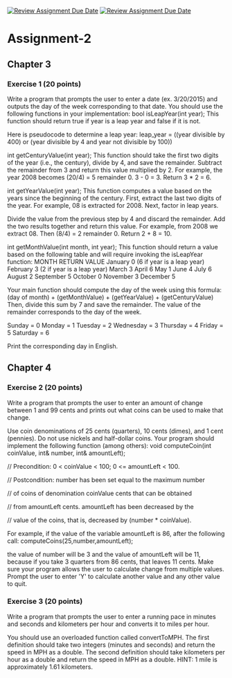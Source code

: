 [![Review Assignment Due Date](https://classroom.github.com/assets/deadline-readme-button-22041afd0340ce965d47ae6ef1cefeee28c7c493a6346c4f15d667ab976d596c.svg)](https://classroom.github.com/a/B3ZPAbP9)
[![Review Assignment Due Date](https://classroom.github.com/assets/deadline-readme-button-24ddc0f5d75046c5622901739e7c5dd533143b0c8e959d652212380cedb1ea36.svg)](https://classroom.github.com/a/fa6OjJPw)
# Assignment-2

## Chapter 3

### Exercise 1 (20 points)

Write a program that prompts the user to enter a date (ex. 3/20/2015) and outputs the day of the week corresponding to that date. You should use the following functions in your implementation: bool isLeapYear(int year); This function should return true if year is a leap year and false if it is not. 

Here is pseudocode to determine a leap year: leap_year = ((year divisible by 400) or (year divisible by 4 and year not divisible by 100)) 

int getCenturyValue(int year); This function should take the first two digits of the year (i.e., the century), divide by 4, and save the remainder. Subtract the remainder from 3 and return this value multiplied by 2. For example, the year 2008 becomes (20/4) = 5 remainder 0. 3 - 0 = 3. Return 3 * 2 = 6. 

int getYearValue(int year); This function computes a value based on the years since the beginning of the century. First, extract the last two digits of the year. For example, 08 is extracted for 2008. Next, factor in leap years. 

Divide the value from the previous step by 4 and discard the remainder. Add the two results together and return this value. For example, from 2008 we extract 08. Then (8/4) = 2 remainder 0. Return 2 + 8 = 10. 

int getMonthValue(int month, int year); This function should return a value based on the following table and will require invoking the isLeapYear function: MONTH RETURN VALUE January 0 (6 if year is a leap year) February 3 (2 if year is a leap year) March 3 April 6 May 1 June 4 July 6 August 2 September 5 October 0 November 3 December 5

Your main function should compute the day of the week using this formula:
(day of month) + (getMonthValue) + (getYearValue) + (getCenturyValue)
Then, divide this sum by 7 and save the remainder. The value of the remainder
corresponds to the day of the week.

Sunday = 0
Monday = 1
Tuesday = 2
Wednesday = 3
Thursday = 4
Friday = 5
Saturday = 6

Print the corresponding day in English.


## Chapter 4
### Exercise 2 (20 points)

Write a program that prompts the user to enter an amount of change between 1 and 99
cents and prints out what coins can be used to make that change. 

Use coin denominations
of 25 cents (quarters), 10 cents (dimes), and 1 cent (pennies). Do not use nickels
and half-dollar coins. Your program should implement the following function (among others):
void computeCoin(int coinValue, int& number, int& amountLeft);

// Precondition: 0 < coinValue < 100; 0 <= amountLeft < 100.

// Postcondition: number has been set equal to the maximum number

// of coins of denomination coinValue cents that can be obtained

// from amountLeft cents. amountLeft has been decreased by the

// value of the coins, that is, decreased by (number * coinValue).

For example, if the value of the variable amountLeft is 86, after the following call:
computeCoins(25,number,amountLeft);

the value of number will be 3 and the value of amountLeft will be 11, because if you take
3 quarters from 86 cents, that leaves 11 cents.
Make sure your program allows the user to calculate change from multiple values. Prompt the
user to enter 'Y' to calculate another value and any other value to quit.

### Exercise 3 (20 points)

Write a program that prompts the user to enter a running pace in minutes and
seconds and kilometers per hour and converts it to miles per hour.

You should use an overloaded function called convertToMPH. The first definition
should take two integers (minutes and seconds) and return the speed in MPH as
a double. The second definition should take kilometers per hour as a double and
return the speed in MPH as a double. HINT: 1 mile is approximately 1.61 kilometers.

